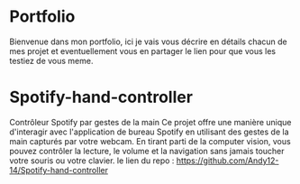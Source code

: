 # Portfolio

Bienvenue dans mon portfolio,
ici je vais vous décrire en détails chacun de mes projet et eventuellement
vous en partager le lien pour que vous les testiez de vous meme.

# Spotify-hand-controller
Contrôleur Spotify par gestes de la main Ce projet offre une manière unique d'interagir avec l'application de bureau Spotify en utilisant des gestes de la main capturés par votre webcam. En tirant parti de la computer vision, vous pouvez contrôler la lecture, le volume et la navigation sans jamais toucher votre souris ou votre clavier.
le lien du repo : https://github.com/Andy12-14/Spotify-hand-controller
